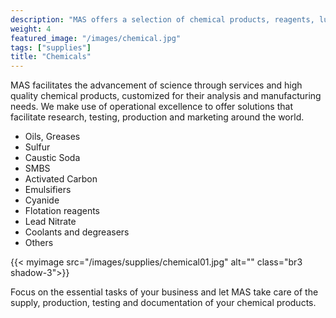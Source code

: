 ```yaml
---
description: "MAS offers a selection of chemical products, reagents, lubricants, equipment, furniture, instrumentation and services"
weight: 4
featured_image: "/images/chemical.jpg"
tags: ["supplies"]
title: "Chemicals"
---
```

MAS facilitates the advancement of science through services and high quality chemical products, customized for their analysis and manufacturing needs. We make use of operational excellence to offer solutions that facilitate research, testing, production and marketing around the world.

- Oils, Greases
- Sulfur
- Caustic Soda
- SMBS
- Activated Carbon
- Emulsifiers
- Cyanide
- Flotation reagents
- Lead Nitrate
- Coolants and degreasers
- Others

{{< myimage src="/images/supplies/chemical01.jpg" alt="" class="br3 shadow-3">}}

Focus on the essential tasks of your business and let MAS take care of the supply, production, testing and documentation of your chemical products.